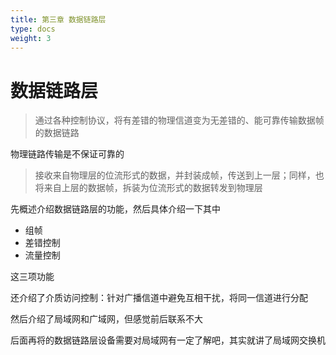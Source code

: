 ```yaml
---
title: 第三章 数据链路层
type: docs
weight: 3
---
```


# 数据链路层

> 通过各种控制协议，将有差错的物理信道变为无差错的、能可靠传输数据帧的数据链路

物理链路传输是不保证可靠的

> 接收来自物理层的位流形式的数据，并封装成帧，传送到上一层；同样，也将来自上层的数据帧，拆装为位流形式的数据转发到物理层



先概述介绍数据链路层的功能，然后具体介绍一下其中

- 组帧
- 差错控制
- 流量控制

这三项功能

还介绍了介质访问控制：针对广播信道中避免互相干扰，将同一信道进行分配

然后介绍了局域网和广域网，但感觉前后联系不大

后面再将的数据链路层设备需要对局域网有一定了解吧，其实就讲了局域网交换机